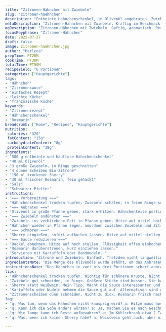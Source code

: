 ```yaml
---
title: "Zitronen-Hähnchen mit Zwiebeln"
slug: "zitronen-haehnchen"
description: "Entbeinte Hähnchenschenkel, in Olivenöl angebraten. Zwiebelscheiben, salzig und herb, treffen dünne Zitronenscheiben. Weißwein ersetzt durch trockenen Sherry. Rosmarin statt Schnittlauch. Kurz anbraten, dann schmoren unter Deckel. Sauce reduziert, intensiv im Geschmack. Serviert mit Kartoffeln oder Bandnudeln. Glutenfrei, laktosefrei, ohne Nüsse und Eier. Zeitaufwand etwa 50 Minuten. Sechs Portionen, kräftig im Geschmack, einfach zuzubereiten."
metaDescription: "Zitronen-Hähnchen mit Zwiebeln. Kräftig im Geschmack und einfach zuzubereiten. Ideal für ein schnelles, schmackhaftes Gericht."
ogDescription: "Zitronen-Hähnchen mit Zwiebeln. Saftig, aromatisch. Perfekt mit Kartoffeln oder Bandnudeln. Ein echtes Genussgericht aus der französischen Küche."
focusKeyphrase: "Zitronen-Hähnchen"
date: 2025-07-27
draft: false
image: zitronen-haehnchen.jpg
author: "Marlena"
prepTime: PT20M
cookTime: PT30M
totalTime: PT50M
recipeYield: "6 Portionen"
categories: ["Hauptgerichte"]
tags:
- "Hähnchen"
- "Zitronensauce"
- "einfaches Rezept"
- "leichte Küche"
- "französische Küche"
keywords:
- "Zitronenrezept"
- "Hähnchenschenkel"
- "Rosmarin"
breadcrumb: ["Home", "Recipes", "Hauptgerichte"]
nutrition: 
 calories: "320"
 fatContent: "15g"
 carbohydrateContent: "8g"
 proteinContent: "38g"
ingredients:
- "500 g entbeinte und hautlose Hähnchenschenkel"
- "40 ml Olivenöl"
- "3 große Zwiebeln, in Ringe geschnitten"
- "4 dünne Scheiben Bio-Zitrone"
- "150 ml trockener Sherry"
- "30 ml frischer Rosmarin, fein gehackt"
- "Salz"
- "Schwarzer Pfeffer"
instructions:
- "=== Vorbereitung ==="
- "Hähnchenschenkel trocken tupfen. Zwiebeln schälen, in feine Ringe schneiden. Zitrone in 3 mm dünne Scheiben schneiden. Rosmarin fein hacken. Alles bereitstellen."
- "=== Anbraten ==="
- "Olivenöl in große Pfanne geben, stark erhitzen. Hähnchenteile portionsweise scharf anbraten, bis goldbraun. Salzen, pfeffern während Braten. Herausnehmen, auf Teller legen."
- "=== Zwiebeln andünsten ==="
- "Zwiebeln ins verbliebene Fett in Pfanne geben. Hitze auf mittel-hoch reduzieren. Unter Rühren glasig dünsten, ca. 6 bis 7 Minuten. Zitrone hinzufügen, kurz mitbraten, 2 Minuten. "
- "Hähnchen wieder in Pfanne legen, anordnen zwischen Zwiebeln und Zitronen."
- "=== Schmoren ==="
- "Sherry eingießen, sofort aufkochen lassen. Hitze auf mittel stellen, Pfannen-Deckel auflegen. 10 Minuten sanft köcheln."
- "=== Sauce reduzieren ==="
- "Deckel abnehmen, Hitze auf hoch stellen. Flüssigkeit offen einkochen lassen, bis Sauce auf etwa die Hälfte reduziert ist. 12 Minuten, häufig rühren. Würzen nach Bedarf."
- "Rosmarin darüberstreuen, kurz einziehen lassen."
- "Servieren mit Kartoffeln oder Bandnudeln. "
introduction: "Zitrone und Zwiebeln. Einfach. Trotzdem nicht langweilig. Hähnchenschenkel, saftig, ohne Knochen. Haut weg. So bleibt es fettarm. Rosmarin statt Schnittlauch. Duft ist anders. Sherry anstelle von Wein. Tiefer, ein bisschen rauchig. Dünne Zitronenscheiben, nicht zu dick, geben Frische, leicht bitter. Zwiebeln karamellisieren fast. Öl heiß, damit Hähnchen eine schöne Kruste bekommt. Danach Zwiebeln rein, weich, süß, mit Zitrone. Flüssigkeit rein. Decke drauf. Köcheln lassen, dann offen ziehen bis Sauce dick wird. Ein Gericht, das man leicht zusammenbekommt. Richtig spannend, einfach. Kartoffeln oder Bandnudeln dazu helfen, saufen die Sauce auf. Nicht ewig frittieren oder dünsten. Kurz und intensiv. So schmeckt das."
ingredientsNote: "Die Menge des Olivenöls wurde erhöht, um das Anbraten zu verbessern, damit die Haut nicht nötig ist. Zwiebeln misst man in Ringen größer als vorher, um mehr Textur zu bekommen. Zitronenscheiben in Bioqualität empfohlen, so bleibt das Aroma frisch und ohne Bitterstoffe der Schale. Sherry bringt ein anderes Aroma als Weißwein, macht die Sauce aromatischer und herber. Rosmarin ersetzt Schnittlauch, da dessen harziger Geschmack angenehm zu Zitrone und Geflügel passt, harmoniert auch mit Sherry. Salz und Pfeffer simpel gehalten. Keine Eier, keine Milchprodukte, keine Gluten — Pflicht bei Unverträglichkeiten. Mengen angepasst für ausgewogenen Geschmack und Verteilung auf sechs Portionen."
instructionsNote: "Das Hähnchen in zwei bis drei Portionen scharf anbraten, damit es eine kräftige, braune Kruste bekommt. Nicht zu oft wenden. Danach beiseite legen, Ruhe bewahren. Zwiebeln in der gleichen Pfanne andünsten, auf mittelhoher Stufe, bis sie glasig sind. Dann Zitronen rein, kurz mit anschwitzen, damit sie ihr Aroma freigeben. Das Hähnchen ordentlich zwischen die Zwiebeln legen. Flüssigkeit nicht zu kalt verwenden, Sherry Raumtemperatur. Deckel drauf, mittlere Hitze. Zeit variiert je Herd, etwa 10 Minuten. Deckel ab, dann Sauce bei hoher Hitze auf die Hälfte reduzieren, das intensiviert. Immer wieder rühren, sonst brennt die Flüssigkeit an. Zum Schluss erst Rosmarin dazu, nach dem Reduzieren, damit er nicht verbrennt und seine Frische behält. Abschmecken mit Salz, Pfeffer. Warm servieren, keine Zugaben nötig. Kartoffeln oder Nudeln machen satt."
tips:
- "Hähnchenschenkel trocken tupfen. Wichtig für schönere Kruste. Nicht zu viel wenden beim Anbraten. Hitze hoch halten. So braun und knusprig."
- "Zwiebeln gut schneiden, in Ringe. Größere Stücke sind besser. Sie karamellisieren und geben guten Geschmack. Zitrone erst später dazu. Achte auf die Zeit."
- "Sherry statt Weißwein. Mein Tipp. Macht die Sauce interessanter und weniger süß. Frischer Rosmarin passt super zu Hähnchen und Zitrone. Würzen am Ende."
- "Kartoffeln oder Nudeln nehmen die Sauce gut auf. Alternativen sind auch möglich. Reismehl-Nudeln sind glutenfrei. Muss die Sauce sämig sein? Reduzieren."
- "Zitronenscheiben dünn schneiden. Nicht zu dick. Rosmarin frisch hacken, für einen starken Duft. Geduld beim Reduzieren. Hitze nicht zu hoch."
faq:
- "q: Was tun, wenn das Hähnchen nicht knusprig wird? a: Hitze muss hoch sein. Hähnchen viele kleine Stücke. Dann gut bräunen. Nicht zu früh umdrehen."
- "q: Kann ich die Soße anders würzen? a: Ja, machen Sie es nach Geschmack. Knoblauch wäre lecker. Chili für Schärfe. Unverträglichkeiten beachten."
- "q: Wie lange kann ich Reste aufbewahren? a: Im Kühlschrank etwa 2 Tage. Gut abdecken. Kann eingefroren werden. Sauce und Hähnchen getrennt."
- "q: Was, wenn ich keinen Sherry habe? a: Weisswein geht auch, aber nicht süß. Essig könnte eine Option sein. Geschmacksrichtung ändert sich dann."

---
```

